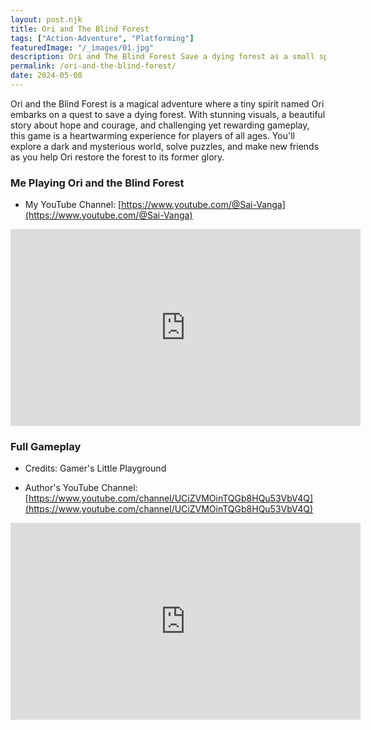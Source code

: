 ```yaml
---
layout: post.njk
title: Ori and The Blind Forest
tags: ["Action-Adventure", "Platforming"]
featuredImage: "/_images/01.jpg"
description: Ori and The Blind Forest Save a dying forest as a small spirit. Master challenging platforming in this beautiful adventure.
permalink: /ori-and-the-blind-forest/
date: 2024-05-08
---
```


Ori and the Blind Forest is a magical adventure where a tiny spirit named Ori embarks on a quest to save a dying forest. With stunning visuals, a beautiful story about hope and courage, and challenging yet rewarding gameplay, this game is a heartwarming experience for players of all ages. You'll explore a dark and mysterious world, solve puzzles, and make new friends as you help Ori restore the forest to its former glory.

### Me Playing Ori and the Blind Forest

- My YouTube Channel: [https://www.youtube.com/@Sai-Vanga](https://www.youtube.com/@Sai-Vanga)
<iframe width="560" height="315" src="https://www.youtube.com/embed/bZiIyZ-fTOc" title="YouTube video player" frameborder="0" allow="accelerometer; autoplay; clipboard-write; encrypted-media; gyroscope; picture-in-picture; web-share" referrerpolicy="strict-origin-when-cross-origin" allowfullscreen></iframe>

### Full Gameplay

- Credits: Gamer's Little Playground

- Author's YouTube Channel: [https://www.youtube.com/channel/UCiZVMOinTQGb8HQu53VbV4Q](https://www.youtube.com/channel/UCiZVMOinTQGb8HQu53VbV4Q)
<iframe width="560" height="315" src="https://www.youtube.com/embed/ey4Dk0dZD0o?si=rIckVula7s4-PQm3" title="YouTube video player" frameborder="0" allow="accelerometer; autoplay; clipboard-write; encrypted-media; gyroscope; picture-in-picture; web-share" referrerpolicy="strict-origin-when-cross-origin" allowfullscreen></iframe>
